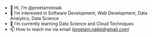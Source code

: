 - 👋 Hi, I’m @preetammnaik
- 👀 I’m interested in Software Development, Web Development, Data Analytics, Data Science
- 🌱 I’m currently learning Data Science and Cloud Techniques
- 📫 How to reach me via email (preetam.naikk@gmail.com)

<!---
preetammnaik/preetammnaik is a ✨ special ✨ repository because its `README.md` (this file) appears on your GitHub profile.
You can click the Preview link to take a look at your changes.
--->
